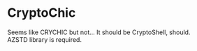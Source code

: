 # CryptoChic
Seems like CRYCHIC but not... It should be CryptoShell, should.  
AZSTD library is required.
